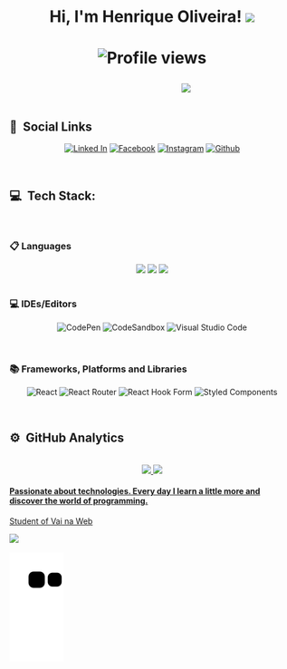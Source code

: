 <h1 align="center"> Hi, I'm Henrique Oliveira! <img src="https://user-images.githubusercontent.com/104616883/187118382-a517a71d-114a-4061-a57e-c9be21ae41de.png" width="40px"/><h1>
<p align="center"> <img src="https://komarev.com/ghpvc/?username=Henrique-arievilO&color=yellow" alt="Profile views" /> </p>

<img src="https://user-images.githubusercontent.com/104616883/187118457-c9b15f78-39d7-4ae4-92aa-b8f5d9f9592c.jpg" align="right" width="200px" />
<br>
<h2> 👥 &nbsp;Social Links </h2>

<div align="center">

[![Linked In](https://img.shields.io/badge/LinkedIn-0077B5?style=for-the-badge&logo=linkedin&logoColor=white)](https://www.linkedin.com/in/wandersonho-74b718235/)
[![Facebook](https://img.shields.io/badge/Facebook-%231877F2.svg?style=for-the-badge&logo=Facebook&logoColor=white)](https://www.facebook.com/wander.arievilo)
[![Instagram](https://img.shields.io/badge/Instagram-%23E4405F.svg?style=for-the-badge&logo=Instagram&logoColor=white)](https://www.instagram.com/henrique_arievilo26/)
[![Github](https://img.shields.io/badge/GitHub-100000?style=for-the-badge&logo=github&logoColor=white)](https://github.com/Henrique-arievilO)
</div>
<br>

<h2> 💻 &nbsp;Tech Stack: </h2>
<br>
<h3> 📋 Languages </h3>
<div align="center">

<img width="80px" src="https://cdn.jsdelivr.net/gh/devicons/devicon/icons/html5/html5-original.svg" />
<img width="80px" src="https://cdn.jsdelivr.net/gh/devicons/devicon/icons/css3/css3-original.svg" />
<img width="80px" src="https://cdn.jsdelivr.net/gh/devicons/devicon/icons/javascript/javascript-original.svg" />
</div>
<br>
<h3> 💻 IDEs/Editors </h3>
<div align="center">
    
![CodePen](https://img.shields.io/badge/CodePen-white?style=for-the-badge&logo=codepen&logoColor=black)
![CodeSandbox](https://img.shields.io/badge/Codesandbox-040404?style=for-the-badge&logo=codesandbox&logoColor=DBDBDB)
![Visual Studio Code](https://img.shields.io/badge/Visual%20Studio%20Code-0078d7.svg?style=for-the-badge&logo=visual-studio-code&logoColor=white)
</div>
<br>
<h3> 📚 Frameworks, Platforms and Libraries </h3>
<div align="center">
    
![React](https://img.shields.io/badge/react-%2320232a.svg?style=for-the-badge&logo=react&logoColor=%2361DAFB)
![React Router](https://img.shields.io/badge/React_Router-CA4245?style=for-the-badge&logo=react-router&logoColor=white)
![React Hook Form](https://img.shields.io/badge/React%20Hook%20Form-%23EC5990.svg?style=for-the-badge&logo=reacthookform&logoColor=white)
![Styled Components](https://img.shields.io/badge/styled--components-DB7093?style=for-the-badge&logo=styled-components&logoColor=white)    
</div>
<br>
    
<h2> ⚙️ &nbsp;GitHub Analytics </h2>
<br>
    
<div align="center" display="flex">
  <a href="https://github.com/Henrique-arievilO">
  <img height="180em" src="https://github-readme-stats.vercel.app/api?username=Henrique-arievilO&show_icons=true&theme=midnight-purple&include_all_commits=true&count_private=true"/>
  <img height="180em" src="https://github-readme-stats.vercel.app/api/top-langs/?username=Henrique-arievilO&layout=compact&langs_count=7&theme=midnight-purple"/>
</div>



<h4>Passionate about technologies. Every day I learn a little more and discover the world of programming.</h4>
<p>Student of <a align="right" href="https://www.vainaweb.com.br/">Vai na Web</a></p>

<div align="left">
<img src="https://user-images.githubusercontent.com/104616883/176903125-80fa5d55-61ed-428d-9852-45bcdbcd8b82.png" width="100px" />
</div>
    
![Snake animation](https://github.com/Henrique-arievilO/Henrique-arievilO/blob/output/github-contribution-grid-snake.svg)
